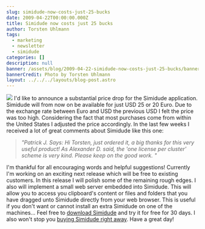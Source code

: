 ```yaml
---
slug: simidude-now-costs-just-25-bucks
date: 2009-04-22T00:00:00.000Z
title: Simidude now costs just 25 bucks
author: Torsten Uhlmann
tags:
  - marketing
  - newsletter
  - simidude
categories: []
description: null
banner: /assets/blog/2009-04-22-simidude-now-costs-just-25-bucks/banner.jpg
bannerCredit: Photo by Torsten Uhlmann
layout: ../../../layouts/blog-post.astro
---
```


![](/assets/blog/2009-04-22-simidude-now-costs-just-25-bucks/daniel_und_blumen21.jpg) I'd like to announce a substantial price drop for the Simidude application. Simidude will from now on be available for just USD 25 or 20 Euro. Due to the exchange rate between Euro and USD the previous USD I felt the price was too high. Considering the fact that most purchases come from within the United States I adjusted the price accordingly. In the last few weeks I received a lot of great comments about Simidude like this one:

> *<span class="dealCommentName">"Patrick J. Says:</span>* *Hi Torsten, just ordered it, a big thanks for this very useful product! As Alexander D. said, the 'one license per cluster' scheme is very kind. Please keep on the good work. "*

I'm thankful for all encouraging words and helpful suggestions! Currently I'm working on an exciting next release which will be free to existing customers. In this release I will polish some of the remaining rough edges. I also will implement a small web server embedded into Simidude. This will allow you to access you clipboard's content or files and folders that you have dragged unto Simidude directly from your web browser. This is useful if you don't want or cannot install an extra Simidude on one of the machines... Feel free to [download Simidude](http://www.simidude.com/download/) and try it for free for 30 days. I also won't stop you [buying Simidude right away](http://www.simidude.com/order/). Have a great day!
